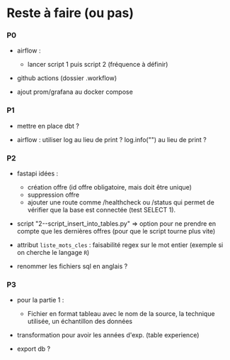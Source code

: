 # Reste à faire (ou pas)

### P0

  - airflow :
    - lancer script 1 puis script 2 (fréquence à définir)

  - github actions (dossier .workflow)

  - ajout prom/grafana au docker compose

### P1

  - mettre en place dbt ?

  - airflow : utiliser log au lieu de print ?
        log.info("") au lieu de print ?

### P2

  - fastapi idées :
    - création offre (id offre obligatoire, mais doit être unique)
    - suppression offre
    - ajouter une route comme /healthcheck ou /status qui permet de vérifier que la base est connectée (test SELECT 1).

  - script "2--script_insert_into_tables.py" => option pour ne prendre en compte que les dernières offres (pour que le script tourne plus vite)

  - attribut `liste_mots_cles` : faisabilité regex sur le mot entier (exemple si on cherche le langage `R`)

  - renommer les fichiers sql en anglais ?


### P3

  - pour la partie 1 :
    - Fichier en format tableau avec le nom de la source, la technique utilisée, un échantillon des données

  - transformation pour avoir les années d'exp. (table experience)

  - export db ?